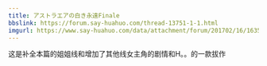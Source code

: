 ```yaml
---
title: アストラエアの白き永遠Finale
bbslink: https://forum.say-huahuo.com/thread-13751-1-1.html
imgurl: https://www.say-huahuo.com/data/attachment/forum/201702/16/163523wbkpbotpgggk7o7b.jpg
---
```


这是补全本篇的姐姐线和增加了其他线女主角的剧情和H。。的一款拔作<!--more-->
